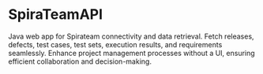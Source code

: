 # SpiraTeamAPI
Java web app for Spirateam connectivity and data retrieval. Fetch releases, defects, test cases, test sets, execution results, and requirements seamlessly. Enhance project management processes without a UI, ensuring efficient collaboration and decision-making.
